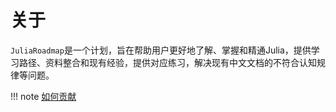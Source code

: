 # 关于
`JuliaRoadmap`是一个计划，旨在帮助用户更好地了解、掌握和精通Julia，提供学习路径、资料整合和现有经验，提供对应练习，解决现有中文文档的不符合认知规律等问题。

!!! note
	[如何贡献](../../CONTRIBUTING.md)
